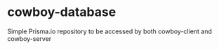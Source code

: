 # cowboy-database
Simple Prisma.io repository to be accessed by both cowboy-client and cowboy-server
